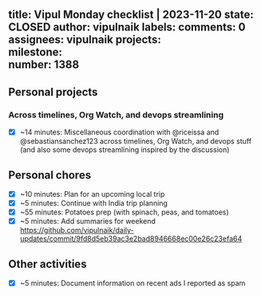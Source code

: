 title:	Vipul Monday checklist | 2023-11-20
state:	CLOSED
author:	vipulnaik
labels:	
comments:	0
assignees:	vipulnaik
projects:	
milestone:	
number:	1388
--
## Personal projects

### Across timelines, Org Watch, and devops streamlining

- [x] ~14 minutes: Miscellaneous coordination with @riceissa and @sebastiansanchez123 across timelines, Org Watch, and devops stuff (and also some devops streamlining inspired by the discussion)

## Personal chores

- [x] ~10 minutes: Plan for an upcoming local trip
- [x] ~5 minutes: Continue with India trip planning
- [x] ~55 minutes: Potatoes prep (with spinach, peas, and tomatoes)
- [x] ~5 minutes: Add summaries for weekend https://github.com/vipulnaik/daily-updates/commit/9fd8d5eb39ac3e2bad8946668ec00e26c23efa64

## Other activities

- [x] ~5 minutes: Document information on recent ads I reported as spam
